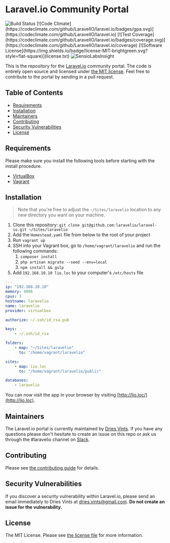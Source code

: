 # Laravel.io Community Portal

<img src="https://travis-ci.org/laravelio/laravel.io.svg?branch=master" alt="Build Status">
[![Code Climate](https://codeclimate.com/github/LaravelIO/laravel.io/badges/gpa.svg)](https://codeclimate.com/github/LaravelIO/laravel.io)
[![Test Coverage](https://codeclimate.com/github/LaravelIO/laravel.io/badges/coverage.svg)](https://codeclimate.com/github/LaravelIO/laravel.io/coverage)
[![Software License](https://img.shields.io/badge/license-MIT-brightgreen.svg?style=flat-square)](license.txt)
<img src="https://insight.sensiolabs.com/projects/50a7431f-66b0-4221-8837-7ccf1924031e/mini.png" alt="SensioLabsInsight">

This is the repository for the [Laravel.io](http://laravel.io) community portal. The code is entirely open source and licensed under [the MIT license](license.txt). Feel free to contribute to the portal by sending in a pull request.

## Table of Contents

- [Requirements](#requirements)
- [Installation](#installation)
- [Maintainers](#maintainers)
- [Contributing](#contributing)
- [Security Vulnerabilities](#security-vulnerabilities)
- [License](#license)

## Requirements

Please make sure you install the following tools before starting with the install procedure.

- [VirtualBox](https://www.virtualbox.org/)
- [Vagrant](https://www.vagrantup.com/)

## Installation

> Note that you're free to adjust the `~/Sites/laravelio` location to any new directory you want on your machine.

1. Clone this repository: `git clone git@github.com:laravelio/laravel-io.git ~/Sites/laravelio`
2. Add the `Homestead.yaml` file from below to the root of your project
3. Run `vagrant up`
4. SSH into your Vagrant box, go to `/home/vagrant/laravelio` and run the following commands:
    1. `composer install`
    2. `php artisan migrate --seed --env=local`
    3. `npm install && gulp`
5. Add `192.168.10.10 lio.loc` to your computer's `/etc/hosts` file

```yaml
---
ip: "192.168.10.10"
memory: 4096
cpus: 1
hostname: laravelio
name: laravelio
provider: virtualbox

authorize: ~/.ssh/id_rsa.pub

keys:
    - ~/.ssh/id_rsa

folders:
    - map: "~/Sites/laravelio"
      to: "/home/vagrant/laravelio"

sites:
    - map: lio.loc
      to: "/home/vagrant/laravelio/public"

databases:
    - laravelio
```

You can now visit the app in your browser by visiting [http://lio.loc/](http://lio.loc).

## Maintainers

The Laravel.io portal is currently maintained by [Dries Vints](https://github.com/driesvints). If you have any questions please don't hesitate to create an issue on this repo or ask us through the #laravelio channel on [Slack](https://larachat.slack.com).

## Contributing

Please see [the contributing guide](contributing.md) for details.

## Security Vulnerabilities

If you discover a security vulnerability within Laravel.io, please send an email immediately to Dries Vints at [dries.vints@gmail.com](mailto:dries.vints@gmail.com). **Do not create an issue for the vulnerability.**

## License

The MIT License. Please see [the license file](license.txt) for more information.
